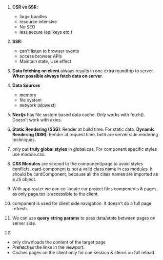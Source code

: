 1. **CSR vs SSR**:

   - large bundles
   - resource intensive
   - No SEO
   - less secure (api keys etc.)

2. **SSR**:

   - can't listen to browser events
   - access browser APIs
   - Maintain state, Use effect

3. **Data fetching on client** always results in one extra roundtrip to server. **When possible always fetch data on server**.

4. **Data Sources**

   - memory
   - file system
   - network (slowest)

5. **Nextjs** has file system based data cache. Only works with fetch(). Doesn't work with axios.

6. **Static Rendering (SSG)**: Render at build time. For static data. **Dynamic Rendering (SSR)**: Render at request time. both are server side rendering techniques.

7. only put **truly global styles** in global.css. For component specific styles use module.css.

8. **CSS Modules** are scoped to the component/page to avoid styles conflicts. card-component is not a valid class name in css modules. It should be cardComponent, because all the class names are imported as a JS object.

9. With app router we can co-locate our project files components & pages, as only page.tsx is accessible to the client.

10. <Link> component is used for client side navigation. It doesn't do a full page refresh.

11. We can use **query string params** to pass data/state between pages on server side.

12. <Link>

- only downloads the content of the target page
- Prefetches the links in the viewport.
- Caches pages on the client only for one session & clears on full reload.
